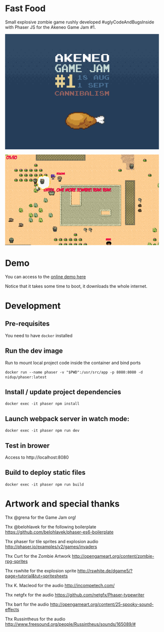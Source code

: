 # Fast Food

Small explosive zombie game rushly developed #uglyCodeAndBugsInside with Phaser JS for the Akeneo Game Jam #1.

![Image of GameJam](doc/game-jam-1.png)

![Image of FastFood](doc/fast-food.png)

# Demo

You can access to the [online demo here](https://nidup.itch.io/fast-food)

Notice that it takes some time to boot, it downloads the whole internet.

# Development

## Pre-requisites

You need to have `docker` installed

## Run the dev image

Run to mount local project code inside the container and bind ports
```
docker run --name phaser -v "$PWD":/usr/src/app -p 8080:8080 -d nidup/phaser:latest
```

## Install / update project dependencies

```
docker exec -it phaser npm install
```

## Launch webpack server in watch mode:

```
docker exec -it phaser npm run dev
```

## Test in brower

Access to http://localhost:8080

## Build to deploy static files

```
docker exec -it phaser npm run build
```

# Artwork and special thanks

Thx @grena for the Game Jam org!

Thx @belohlavek for the following boilerplate https://github.com/belohlavek/phaser-es6-boilerplate

Thx phaser for tile sprites and explosion audio http://phaser.io/examples/v2/games/invaders

Thx Curt for the Zombie Artwork http://opengameart.org/content/zombie-rpg-sprites

Thx rswhite for the explosion sprite http://rswhite.de/dgame5/?page=tutorial&tut=spritesheets

Thx K. Macleod for the audio http://incompetech.com/

Thx netgfx for the audio https://github.com/netgfx/Phaser-typewriter

Thx bart for the audio http://opengameart.org/content/25-spooky-sound-effects

Thx Russintheus for the audio http://www.freesound.org/people/Russintheus/sounds/165089/#

